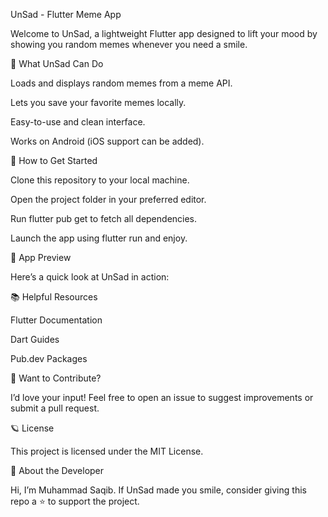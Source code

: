 UnSad - Flutter Meme App

Welcome to UnSad, a lightweight Flutter app designed to lift your mood by showing you random memes whenever you need a smile.

📱 What UnSad Can Do

Loads and displays random memes from a meme API.

Lets you save your favorite memes locally.

Easy-to-use and clean interface.

Works on Android (iOS support can be added).

🚀 How to Get Started

Clone this repository to your local machine.

Open the project folder in your preferred editor.

Run flutter pub get to fetch all dependencies.

Launch the app using flutter run and enjoy.

📸 App Preview

Here’s a quick look at UnSad in action:



📚 Helpful Resources

Flutter Documentation

Dart Guides

Pub.dev Packages

🤝 Want to Contribute?

I’d love your input! Feel free to open an issue to suggest improvements or submit a pull request.

🪐 License

This project is licensed under the MIT License.

🙌 About the Developer

Hi, I’m Muhammad Saqib. If UnSad made you smile, consider giving this repo a ⭐ to support the project.

